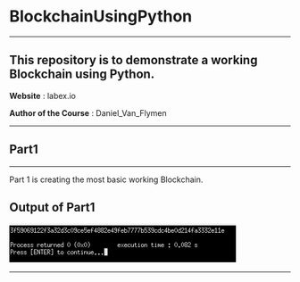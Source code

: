# BlockchainUsingPython

---

## This repository is to demonstrate a working Blockchain using Python.

**Website** : labex.io 

**Author of the Course** : Daniel_Van_Flymen

---

## Part1

---

Part 1 is creating the most basic working Blockchain.

## Output of Part1

![Part1Image](https://github.com/banerjeesamrat/BlockchainUsingPython/blob/master/Part1-LearningBlockchainByBuildingOne/WorkingCodeImage.png)

---
